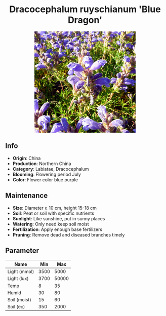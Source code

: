 <h1 align='center'>Dracocephalum ruyschianum 'Blue Dragon'</h1>
<p align="center">
    <img 
        align='center'
        width='320'
        src="../images/dracocephalum ruyschianum blue dragon.png" 
        alt='Dracocephalum ruyschianum 'Blue Dragon'' />
</p>

## Info

 - **Origin**: China
 - **Production**: Northern China
 - **Category**: Labiatae, Dracocephalum
 - **Blooming**: Flowering period July
 - **Color**: Flower color blue purple

## Maintenance

 - **Size**: Diameter ≥ 10 cm, height 15-18 cm
 - **Soil**: Peat or soil with specific nutrients
 - **Sunlight**: Like sunshine, put in sunny places
 - **Watering**: Only need keep soil moist
 - **Fertilization**: Apply enough base fertilizers
 - **Pruning**: Remove dead and diseased branches timely

## Parameter

| Name         | Min  | Max   |
|--------------|------|-------|
| Light (mmol) | 3500 | 5000  |
| Light (lux)  | 3700 | 50000 |
| Temp         | 8    | 35    |
| Humid        | 30   | 80    |
| Soil (moist) | 15   | 60    |
| Soil (ec)    | 350  | 2000  |